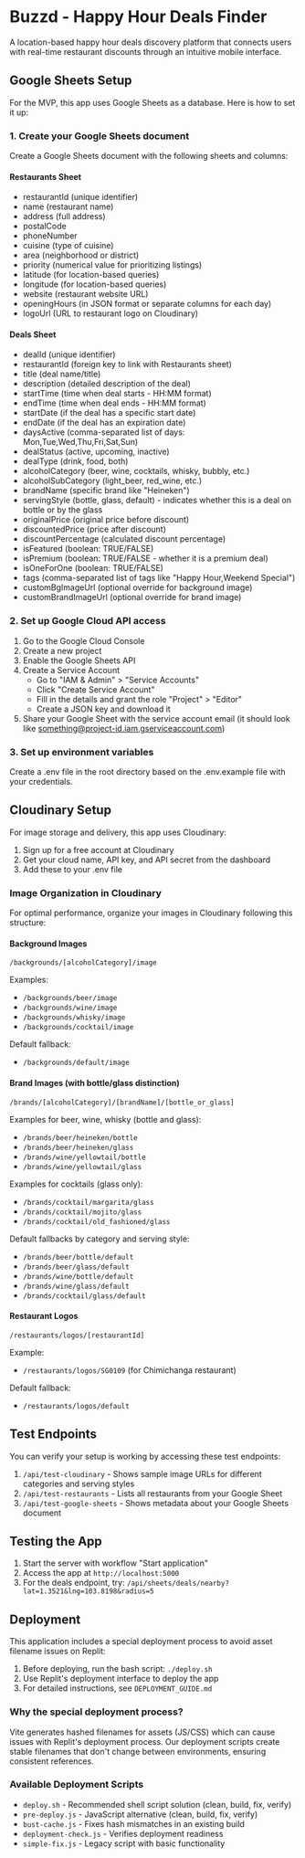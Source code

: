 # Buzzd - Happy Hour Deals Finder

A location-based happy hour deals discovery platform that connects users with real-time restaurant discounts through an intuitive mobile interface.

## Google Sheets Setup

For the MVP, this app uses Google Sheets as a database. Here is how to set it up:

### 1. Create your Google Sheets document

Create a Google Sheets document with the following sheets and columns:

#### Restaurants Sheet
- restaurantId (unique identifier)
- name (restaurant name)
- address (full address)
- postalCode 
- phoneNumber
- cuisine (type of cuisine)
- area (neighborhood or district)
- priority (numerical value for prioritizing listings)
- latitude (for location-based queries)
- longitude (for location-based queries)
- website (restaurant website URL)
- openingHours (in JSON format or separate columns for each day)
- logoUrl (URL to restaurant logo on Cloudinary)

#### Deals Sheet
- dealId (unique identifier)
- restaurantId (foreign key to link with Restaurants sheet)
- title (deal name/title)
- description (detailed description of the deal)
- startTime (time when deal starts - HH:MM format)
- endTime (time when deal ends - HH:MM format)
- startDate (if the deal has a specific start date)
- endDate (if the deal has an expiration date)
- daysActive (comma-separated list of days: Mon,Tue,Wed,Thu,Fri,Sat,Sun)
- dealStatus (active, upcoming, inactive)
- dealType (drink, food, both)
- alcoholCategory (beer, wine, cocktails, whisky, bubbly, etc.)
- alcoholSubCategory (light_beer, red_wine, etc.)
- brandName (specific brand like "Heineken")
- servingStyle (bottle, glass, default) - indicates whether this is a deal on bottle or by the glass
- originalPrice (original price before discount)
- discountedPrice (price after discount)
- discountPercentage (calculated discount percentage)
- isFeatured (boolean: TRUE/FALSE)
- isPremium (boolean: TRUE/FALSE - whether it is a premium deal)
- isOneForOne (boolean: TRUE/FALSE)
- tags (comma-separated list of tags like "Happy Hour,Weekend Special")
- customBgImageUrl (optional override for background image)
- customBrandImageUrl (optional override for brand image)

### 2. Set up Google Cloud API access

1. Go to the Google Cloud Console
2. Create a new project
3. Enable the Google Sheets API
4. Create a Service Account
   - Go to "IAM & Admin" > "Service Accounts"
   - Click "Create Service Account"
   - Fill in the details and grant the role "Project" > "Editor"
   - Create a JSON key and download it
5. Share your Google Sheet with the service account email (it should look like something@project-id.iam.gserviceaccount.com)

### 3. Set up environment variables

Create a .env file in the root directory based on the .env.example file with your credentials.

## Cloudinary Setup

For image storage and delivery, this app uses Cloudinary:

1. Sign up for a free account at Cloudinary
2. Get your cloud name, API key, and API secret from the dashboard
3. Add these to your .env file

### Image Organization in Cloudinary

For optimal performance, organize your images in Cloudinary following this structure:

#### Background Images
```
/backgrounds/[alcoholCategory]/image
```

Examples:
- `/backgrounds/beer/image`
- `/backgrounds/wine/image`
- `/backgrounds/whisky/image`
- `/backgrounds/cocktail/image`

Default fallback:
- `/backgrounds/default/image`

#### Brand Images (with bottle/glass distinction)
```
/brands/[alcoholCategory]/[brandName]/[bottle_or_glass]
```

Examples for beer, wine, whisky (bottle and glass):
- `/brands/beer/heineken/bottle`
- `/brands/beer/heineken/glass`
- `/brands/wine/yellowtail/bottle`
- `/brands/wine/yellowtail/glass`

Examples for cocktails (glass only):
- `/brands/cocktail/margarita/glass`
- `/brands/cocktail/mojito/glass`
- `/brands/cocktail/old_fashioned/glass`

Default fallbacks by category and serving style:
- `/brands/beer/bottle/default`
- `/brands/beer/glass/default`
- `/brands/wine/bottle/default`
- `/brands/wine/glass/default`
- `/brands/cocktail/glass/default`

#### Restaurant Logos
```
/restaurants/logos/[restaurantId]
```

Example:
- `/restaurants/logos/SG0109` (for Chimichanga restaurant)

Default fallback:
- `/restaurants/logos/default`

## Test Endpoints

You can verify your setup is working by accessing these test endpoints:

1. `/api/test-cloudinary` - Shows sample image URLs for different categories and serving styles
2. `/api/test-restaurants` - Lists all restaurants from your Google Sheet
3. `/api/test-google-sheets` - Shows metadata about your Google Sheets document

## Testing the App

1. Start the server with workflow "Start application"
2. Access the app at `http://localhost:5000`
3. For the deals endpoint, try: `/api/sheets/deals/nearby?lat=1.3521&lng=103.8198&radius=5`

## Deployment

This application includes a special deployment process to avoid asset filename issues on Replit:

1. Before deploying, run the bash script: `./deploy.sh`
2. Use Replit's deployment interface to deploy the app
3. For detailed instructions, see `DEPLOYMENT_GUIDE.md`

### Why the special deployment process?

Vite generates hashed filenames for assets (JS/CSS) which can cause issues with Replit's deployment process. Our deployment scripts create stable filenames that don't change between environments, ensuring consistent references.

### Available Deployment Scripts

- `deploy.sh` - Recommended shell script solution (clean, build, fix, verify)
- `pre-deploy.js` - JavaScript alternative (clean, build, fix, verify)
- `bust-cache.js` - Fixes hash mismatches in an existing build
- `deployment-check.js` - Verifies deployment readiness
- `simple-fix.js` - Legacy script with basic functionality

